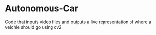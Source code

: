 # Autonomous-Car
Code that inputs video files and outputs a live representation of where a veichle should go using cv2
